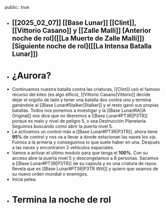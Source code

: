 public:: true

- [[2025_02_07]]
  [[Base Lunar]]
  [[Clint]], [[Vittorio Casano]] y [[Zalle Malli]]
  [Anterior noche de rol]([[La Muerte de Zalle Malli]])
  [Siguiente noche de rol]([[La Intensa Batalla Lunar]])
  ---
- # ¿Aurora?
- Continuamos nuestra batalla contra las criaturas, [[Clint]] usó el famoso recurso del kiteo (es algo élfico), [[Vittorio Casano|Vittorio]] decide dejar el orgullo de lado y tener una batalla dos contra uno y termina ganándole al [[Base Lunar#Stalker|Stalker]] y el resto ganó sus propias batallas.
  Todos nos ponemos a investigar y la [[Base Lunar#IA|IA Original]] nos dice que no liberemos a [[Base Lunar#PT3R|P3TR]] porque es malo y nivel de peligro 5, o sea Destrucción Planetaria. Seguimos buscando como abrir la puerta nivel 5.
- Le activamos un control más a [[Base Lunar#PT3R|P3TR]], ahora tiene **95%** de control y nos va a llevar a donde estacionan las naves los vip.
  Fuimos a la armería y conseguimos lo que suele haber en una. Después a las naves y encontraron 2 vehículos espaciales.
- Vamos a activar el ultimo modulo para que tenga el **100%**. 
  Con su acceso abre la puerta nivel 5 y descongelamos a 8 personas.
  Sacamos a [[Base Lunar#PT3R|P3TR]] de su capsula y es una criatura de rayos.
  Revela que es [[Base Lunar#PT3R|P3TR Witt]] y quiero que seamos de su nuevo orden mundial o enemigos.
- Inicia pelea.
- # Termina la noche de rol